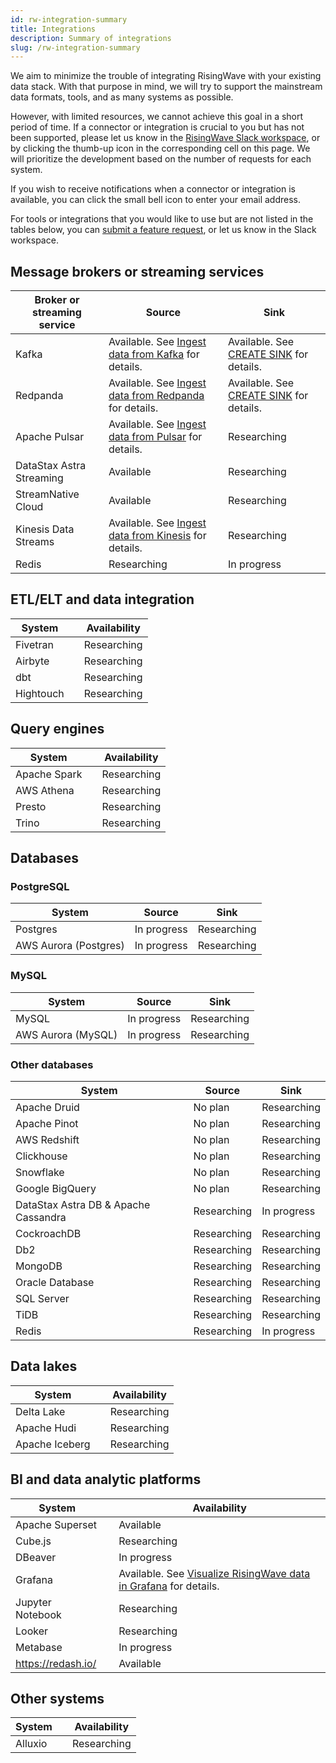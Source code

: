```yaml
---
id: rw-integration-summary
title: Integrations
description: Summary of integrations
slug: /rw-integration-summary
---
```


We aim to minimize the trouble of integrating RisingWave with your existing data stack. With that purpose in mind, we will try to support the mainstream data formats, tools, and as many systems as possible. 

However, with limited resources, we cannot achieve this goal in a short period of time. If a connector or integration is crucial to you but has not been supported, please let us know in the [RisingWave Slack workspace](https://join.slack.com/t/risingwave-community/shared_invite/zt-120rft0mr-d8uGk3d~NZiZAQWPnElOfw), or by clicking the thumb-up icon in the corresponding cell on this page. We will prioritize the development based on the number of requests for each system. 

If you wish to receive notifications when a connector or integration is available, you can click the small bell icon to enter your email address.

For tools or integrations that you would like to use but are not listed in the tables below, you can [submit a feature request](https://github.com/risingwavelabs/risingwave/issues/new?assignees=&labels=type%2Ffeature&template=feature_request.yml), or let us know in the Slack workspace.


## Message brokers or streaming services

|Broker or streaming service| Source | Sink |
|---|---|---|
|Kafka | Available. See [Ingest data from Kafka](/create-source/create-source-kafka.md) for details. | Available. See [CREATE SINK](/sql/commands/sql-create-sink.md) for details.| |
|Redpanda | Available. See [Ingest data from Redpanda](/create-source/create-source-redpanda.md) for details. |Available. See [CREATE SINK](/sql/commands/sql-create-sink.md) for details.|
|Apache Pulsar|Available. See [Ingest data from Pulsar](/create-source/create-source-pulsar.md) for details. | Researching <voteNotify note="pulsar_sink" />|
|DataStax Astra Streaming| Available | Researching <voteNotify note="astra_streaming_sink" />|
|StreamNative Cloud| Available| Researching <voteNotify note="streamnative_cloud_sink" />|
|Kinesis Data Streams|Available. See [Ingest data from Kinesis](/create-source/create-source-kinesis.md) for details.|Researching <voteNotify note="kinesis_sink" />|
|Redis|Researching <voteNotify note="redis_source" />|In progress <voteNotify note="redis_sink" />|

## ETL/ELT and data integration

|System | |Availability |
|---|---|---|
|Fivetran| |Researching <voteNotify note="fivetran" /> |
|Airbyte | |Researching  <voteNotify note="airbyte" /> |
|dbt| |Researching <voteNotify note="dbt" />|
|Hightouch| |Researching <voteNotify note="hightouch" />|

## Query engines

|System | |Availability |
|---|---|---|
|Apache Spark| |Researching <voteNotify note="spark" />|
|AWS Athena| |Researching <voteNotify note="athena" />|
|Presto| |Researching <voteNotify note="presto" />|
|Trino| |Researching <voteNotify note="trino" />|

## Databases

### PostgreSQL

|System | Source | Sink |
|---|---|----|
|Postgres| In progress <voteNotify note="pg_source" />| Researching <voteNotify note="pg_sink" />|
|AWS Aurora (Postgres)| In progress <voteNotify note="aurora_pg_source" />|Researching <voteNotify note="aurora_pg_sink" />|

### MySQL

|System | Source | Sink |
|---|---|----|
|MySQL | In progress <voteNotify note="mysql_source" />| Researching <voteNotify note="mysql_sink" />|
|AWS Aurora (MySQL)|In progress <voteNotify note="aurora_mysql_source" />| Researching <voteNotify note="aurora_mysql_sink" /> |

### Other databases

|System | Source |Sink |
|---|---|---|
|Apache Druid| No plan| Researching <voteNotify note="druid_sink" /> |
|Apache Pinot| No plan|Researching <voteNotify note="pinot_sink" />|
|AWS Redshift| No plan|Researching <voteNotify note="redshift_sink" />|
|Clickhouse|No plan |Researching <voteNotify note="clickhouse_sink" />|
|Snowflake| No plan|Researching <voteNotify note="snowflake_sink" />|
|Google BigQuery| No plan |Researching <voteNotify note="bigquery_sink" />|
|DataStax Astra DB & Apache Cassandra| Researching <voteNotify note="cassandra_source" /> |In progress <voteNotify note="cassandra_sink" />|
|CockroachDB| Researching <voteNotify note="cockroachdb_source" />|Researching <voteNotify note="cockroachdb_sink" /> |
|Db2| Researching <voteNotify note="db2_source" />|Researching <voteNotify note="db2_sink" /> |
|MongoDB| Researching <voteNotify note="mongodb_source" />|Researching <voteNotify note="mongodb_sink" /> |
|Oracle Database| Researching <voteNotify note="oracle_source" />|Researching <voteNotify note="oracle_sink" /> |
|SQL Server| Researching <voteNotify note="sql_server_source" />|Researching <voteNotify note="sql_server_sink" /> |
|TiDB| Researching <voteNotify note="tidb_source" />|Researching <voteNotify note="tidb_sink" /> |
|Redis|Researching <voteNotify note="redis_source" />|In progress <voteNotify note="redis_sink" />|

## Data lakes

|System | |Availability |
|---|---|---|
|Delta Lake| |Researching <voteNotify note="deltalake" />|
|Apache Hudi| |Researching <voteNotify note="hudi" />|
|Apache Iceberg| |Researching <voteNotify note="iceberg" />|

## BI and data analytic platforms

|System | |Availability |
|---|---|---|
|Apache Superset|| Available |
|Cube.js| |Researching <voteNotify note="cubejs" />|
|DBeaver| |In progress <voteNotify note="dbeaver" />|
|Grafana| |Available. See [Visualize RisingWave data in Grafana](./guides/grafana-integration.md) for details.|
|Jupyter Notebook| |Researching <voteNotify note="jupyter" />|
|Looker| |Researching <voteNotify note="looker" /> |
|Metabase | |In progress <voteNotify note="metabase" />|
|https://redash.io/ || Available |

## Other systems

|System | |Availability |
|---|---|---|
|Alluxio| |Researching <voteNotify note="alluxio" />|

